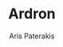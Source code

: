 ---
mission_id: ardron
editorsChoice: 
title: "Ardron"
author: "Aris Paterakis"
date: 
filename: "ardron.zip"
description: "A passing Rebel ship has detected something on an old, long-deserted base on planet Ardron. Two X-Wings were sent to investigate but they never came back. Your mission is to explore the base, eliminate any threat you find, and locate the missing X-Wing pilots."
levelReplaced:	SECBASE
difficulty: no
bm:	no
fme: no
wax: no
three_do: yes
voc: no
gmd: no
vue: no
lfd: no
base: "New level from scratch" 
editors: "WDFUSE 2.**"

---